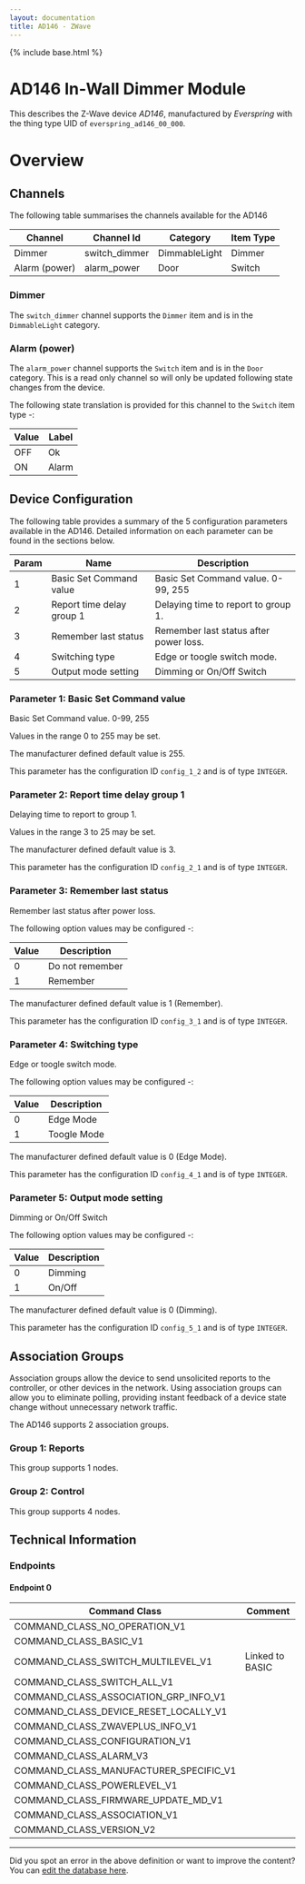 ```yaml
---
layout: documentation
title: AD146 - ZWave
---
```


{% include base.html %}

# AD146 In-Wall Dimmer Module
This describes the Z-Wave device *AD146*, manufactured by *Everspring* with the thing type UID of ```everspring_ad146_00_000```.

# Overview


## Channels

The following table summarises the channels available for the AD146

| Channel | Channel Id | Category | Item Type |
|---------|------------|----------|-----------|
| Dimmer | switch_dimmer | DimmableLight | Dimmer | 
| Alarm (power) | alarm_power | Door | Switch | 

### Dimmer

The ```switch_dimmer``` channel supports the ```Dimmer``` item and is in the ```DimmableLight``` category.

### Alarm (power)

The ```alarm_power``` channel supports the ```Switch``` item and is in the ```Door``` category. This is a read only channel so will only be updated following state changes from the device.

The following state translation is provided for this channel to the ```Switch``` item type -:

| Value | Label     |
|-------|-----------|
| OFF | Ok |
| ON | Alarm |



## Device Configuration

The following table provides a summary of the 5 configuration parameters available in the AD146.
Detailed information on each parameter can be found in the sections below.

| Param | Name  | Description |
|-------|-------|-------------|
| 1 | Basic Set Command value | Basic Set Command value. 0-99, 255 |
| 2 | Report time delay group 1 | Delaying time to report to group 1. |
| 3 | Remember last status | Remember last status after power loss. |
| 4 | Switching type | Edge or toogle switch mode. |
| 5 | Output mode setting | Dimming or On/Off Switch |

### Parameter 1: Basic Set Command value

Basic Set Command value. 0-99, 255

Values in the range 0 to 255 may be set.

The manufacturer defined default value is 255.

This parameter has the configuration ID ```config_1_2``` and is of type ```INTEGER```.


### Parameter 2: Report time delay group 1

Delaying time to report to group 1.

Values in the range 3 to 25 may be set.

The manufacturer defined default value is 3.

This parameter has the configuration ID ```config_2_1``` and is of type ```INTEGER```.


### Parameter 3: Remember last status

Remember last status after power loss.

The following option values may be configured -:

| Value  | Description |
|--------|-------------|
| 0 | Do not remember |
| 1 | Remember |

The manufacturer defined default value is 1 (Remember).

This parameter has the configuration ID ```config_3_1``` and is of type ```INTEGER```.


### Parameter 4: Switching type

Edge or toogle switch mode.

The following option values may be configured -:

| Value  | Description |
|--------|-------------|
| 0 | Edge Mode |
| 1 | Toogle Mode |

The manufacturer defined default value is 0 (Edge Mode).

This parameter has the configuration ID ```config_4_1``` and is of type ```INTEGER```.


### Parameter 5: Output mode setting

Dimming or On/Off Switch

The following option values may be configured -:

| Value  | Description |
|--------|-------------|
| 0 | Dimming |
| 1 | On/Off |

The manufacturer defined default value is 0 (Dimming).

This parameter has the configuration ID ```config_5_1``` and is of type ```INTEGER```.


## Association Groups

Association groups allow the device to send unsolicited reports to the controller, or other devices in the network. Using association groups can allow you to eliminate polling, providing instant feedback of a device state change without unnecessary network traffic.

The AD146 supports 2 association groups.

### Group 1: Reports


This group supports 1 nodes.

### Group 2: Control


This group supports 4 nodes.

## Technical Information

### Endpoints

#### Endpoint 0

| Command Class | Comment |
|---------------|---------|
| COMMAND_CLASS_NO_OPERATION_V1| |
| COMMAND_CLASS_BASIC_V1| |
| COMMAND_CLASS_SWITCH_MULTILEVEL_V1| Linked to BASIC|
| COMMAND_CLASS_SWITCH_ALL_V1| |
| COMMAND_CLASS_ASSOCIATION_GRP_INFO_V1| |
| COMMAND_CLASS_DEVICE_RESET_LOCALLY_V1| |
| COMMAND_CLASS_ZWAVEPLUS_INFO_V1| |
| COMMAND_CLASS_CONFIGURATION_V1| |
| COMMAND_CLASS_ALARM_V3| |
| COMMAND_CLASS_MANUFACTURER_SPECIFIC_V1| |
| COMMAND_CLASS_POWERLEVEL_V1| |
| COMMAND_CLASS_FIRMWARE_UPDATE_MD_V1| |
| COMMAND_CLASS_ASSOCIATION_V1| |
| COMMAND_CLASS_VERSION_V2| |

---

Did you spot an error in the above definition or want to improve the content?
You can [edit the database here](http://www.cd-jackson.com/index.php/zwave/zwave-device-database/zwave-device-list/devicesummary/24).
